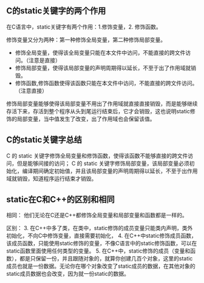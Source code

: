 


## C的static关键字的两个作用
在C语言中，static关键字有两个作用：1.修饰变量，2. 修饰函数。

修饰变量又分为两种：第一种修饰全局变量，第二种修饰局部变量。
- 修饰全局变量，使得该全局变量只能在本文件中访问，不能直接的跨文件访问。（注意是直接）
- 修饰局部变量，使得该局部变量的声明周期得以延长，不至于出了作用域就销毁。
- 修饰函数,修饰函数使得该函数只能在本文件中访问，不能直接的跨文件访问。（注意直接）


修饰局部变量能够使得该局部变量不用出了作用域就直接直接销毁，而是能够继续存活下来，存活到整个程序从头到尾运行结束后，它才会销毁，这也说明static修饰的局部变量，当中值发生了改变，出了作用域也会保留该值。

## C的static关键字总结
C 的 static 关键字修饰全局变量和修饰函数，使得该函数不能够直接的跨文件访问，但是能够间接的访问；
C 的 static 关键字修饰局部变量，该局部变量必须初始化，编译期间确定初始值，并且该局部变量的声明周期得以延长，不至于出作用域就销毁，知道程序运行结束才销毁。


## static在C和C++的区别和相同
相同：
他们无论在C还是C++都修饰全局变量和局部变量和函数都是一样的。

区别：
3. 在C++中多了类，在类中，static修饰的成员变量只能类内声明，类外初始化，不向C中修饰变量，直接需要初始化，
4. 在C++中static修饰成员函数，该成员函数，只能使用static修饰的变量，不像C语言中的static修饰函数，可以在static函数里面使用任何类型的变量。
5. 在C++中，static修饰的成员（变量和函数），都是只保留一份，并且跟随对象的，就算你创建几百个对象，这里的static成员也就是一份数据。无论你在哪个对象改变了static成员的数据，在其他对象的static成员数据也会改变，因为就一份static的数据。